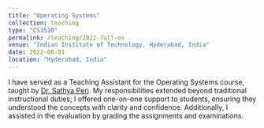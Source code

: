 ```yaml
---
title: "Operating Systems"
collection: teaching
type: "CS3510"
permalink: /teaching/2022-fall-os
venue: "Indian Institute of Technology, Hyderabad, India"
date: 2022-08-01
location: "Hyderabad, India"
---
```


I have served as a Teaching Assistant for the Operating Systems course, taught by [Dr. Sathya Peri](https://people.iith.ac.in/sathya_p/). My responsibilities extended beyond traditional instructional duties; I offered one-on-one support to students, ensuring they understood the concepts with clarity and confidence. Additionally, I assisted in the evaluation by grading the assignments and examinations.

